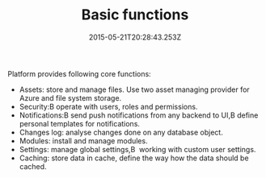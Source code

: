 ﻿---
title: Basic functions
description: The list of articles about Virto Commerce basic functions
layout: docs
date: 2015-05-21T20:28:43.253Z
priority: 1
---
Platform provides following core functions:

* Assets: store and manage files. Use two asset managing provider for Azure and file system storage.
* Security:В operate with users, roles and permissions.
* Notifications:В send push notifications from any backend to UI,В define personal templates for notifications.
* Changes log: analyse changes done on any database object.
* Modules: install and manage modules.
* Settings: manage global settings,В  working with custom user settings.
* Caching: store data in cache, define the way how the data should be cached.
